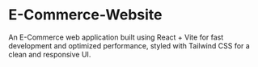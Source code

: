 # E-Commerce-Website
An E-Commerce web application built using React + Vite for fast development and optimized performance, styled with Tailwind CSS for a clean and responsive UI.
